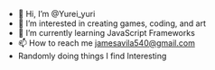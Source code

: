 - 👋 Hi, I’m @Yurei_yuri
- 👀 I’m interested in creating games, coding, and art
- 🌱 I’m currently learning JavaScript Frameworks
- 📫 How to reach me jamesavila540@gmail.com
- Randomly doing things I find Interesting

<!---
Yurei04/Yurei04 is a ✨ special ✨ repository because its `README.md` (this file) appears on your GitHub profile.
You can click the Preview link to take a look at your changes.
--->
